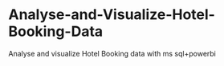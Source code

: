# Analyse-and-Visualize-Hotel-Booking-Data
Analyse and visualize Hotel Booking data with ms sql+powerbi
